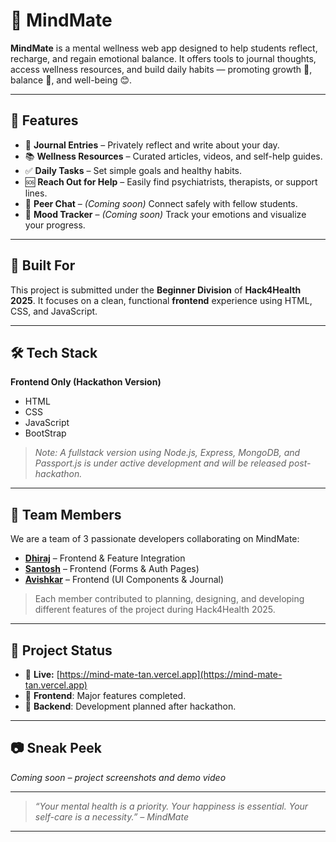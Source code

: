 # 🧠 MindMate

**MindMate** is a mental wellness web app designed to help students reflect, recharge, and regain emotional balance.
It offers tools to journal thoughts, access wellness resources, and build daily habits — promoting growth 💪, balance 🌿, and well-being 😊.

---

## 🚀 Features

- 📓 **Journal Entries** – Privately reflect and write about your day.
- 📚 **Wellness Resources** – Curated articles, videos, and self-help guides.
- ✅ **Daily Tasks** – Set simple goals and healthy habits.
- 🆘 **Reach Out for Help** – Easily find psychiatrists, therapists, or support lines.
- 💬 **Peer Chat** – _(Coming soon)_ Connect safely with fellow students.
- 🌈 **Mood Tracker** – _(Coming soon)_ Track your emotions and visualize your progress.

---

## 🎯 Built For

This project is submitted under the **Beginner Division** of **Hack4Health 2025**.
It focuses on a clean, functional **frontend** experience using HTML, CSS, and JavaScript.

---

## 🛠 Tech Stack

**Frontend Only (Hackathon Version)**

- HTML
- CSS
- JavaScript
- BootStrap
  
> _Note: A fullstack version using Node.js, Express, MongoDB, and Passport.js is under active development and will be released post-hackathon._

---

## 👥 Team Members

We are a team of 3 passionate developers collaborating on MindMate:

- [**Dhiraj**](https://github.com/dhirajdhande19) – Frontend & Feature Integration  
- [**Santosh**](https://github.com/Avishkar1426) – Frontend (Forms & Auth Pages)  
- [**Avishkar**](https://github.com/Sahilganvir123) – Frontend (UI Components & Journal)

> Each member contributed to planning, designing, and developing different features of the project during Hack4Health 2025.

---

## 📌 Project Status

- 🚀 **Live:** [https://mind-mate-tan.vercel.app](https://mind-mate-tan.vercel.app)  
- 🚧 **Frontend**: Major features completed.
- 🔧 **Backend**: Development planned after hackathon.
---

## 📷 Sneak Peek

_Coming soon – project screenshots and demo video_

---

> _“Your mental health is a priority. Your happiness is essential. Your self-care is a necessity.” – MindMate_

---
